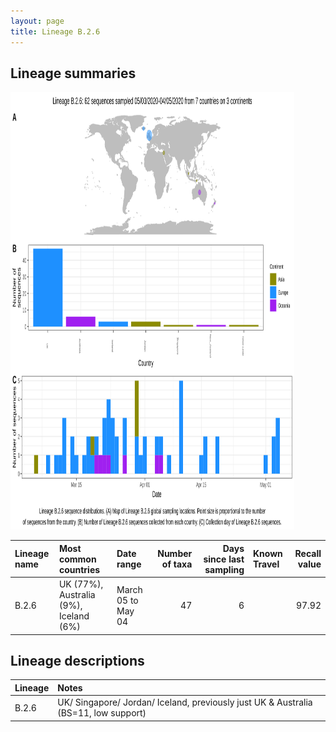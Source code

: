 ```yaml
---
layout: page
title: Lineage B.2.6
---
```




<h2> Lineage summaries</h2>

<img src="../assets/images/B.2.6.svg" alt="B.2.6 lineage summary figure" width="90%" height="700px" />


| Lineage name | Most common countries | Date range | Number of taxa |  Days since last sampling | Known Travel | Recall value |
|:-----|:-----|:-------|-------:|-------:|:---------|--------:|
| B.2.6 | UK (77%), Australia (9%), Iceland (6%) | March 05 to May 04 | 47 | 6 |  | 97.92 |

<h2>Lineage descriptions</h2>

| Lineage | Notes |
|:-----|:-----|
| B.2.6 | UK/ Singapore/ Jordan/ Iceland, previously just UK & Australia (BS=11, low support) |

